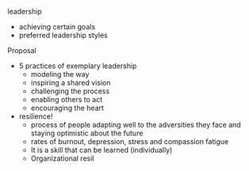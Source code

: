 leadership
- achieving certain goals
- preferred leadership styles

Proposal
- 5 practices of exemplary leadership
	- modeling the way
	- inspiring a shared vision
	- challenging the process
	- enabling others to act
	- encouraging the heart
- resilience! 
	- process of people adapting well to the adversities they face and staying optimistic about the future
	- rates of burnout, depression, stress and compassion fatigue
	- It is a skill that can be learned (individually)
	- Organizational resil